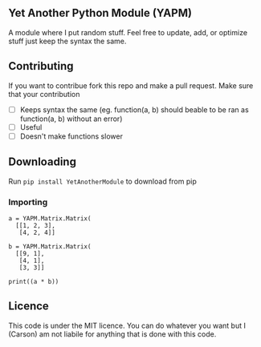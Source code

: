 ## Yet Another Python Module (YAPM)
A module where I put random stuff. Feel free to update, add, or optimize stuff just keep the syntax the same.

## Contributing
If you want to contribue fork this repo and make a pull request.
Make sure that your contribution

 - [ ] Keeps syntax the same (eg. function(a, b) should beable to be ran as function(a, b) without an error)
 - [ ] Useful
 - [ ] Doesn't make functions slower

## Downloading

Run `pip install YetAnotherModule` to download from pip

### Importing
```import YAPM
a = YAPM.Matrix.Matrix(
  [[1, 2, 3],
   [4, 2, 4]]

b = YAPM.Matrix.Matrix(
  [[9, 1],
   [4, 1],
   [3, 3]]

print((a * b))
```

## Licence
This code is under the MIT licence. You can do whatever you want but I (Carson) am not liabile for anything that is done with this code.

